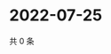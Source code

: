 # 2022-07-25

共 0 条

<!-- BEGIN WEIBO -->
<!-- 最后更新时间 Mon Jul 25 2022 07:15:53 GMT+0800 (China Standard Time) -->

<!-- END WEIBO -->
